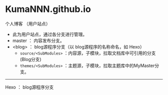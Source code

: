 # KumaNNN.github.io
个人博客 （用户站点）

* 此为用户站点，通过各分支进行管理。
* master  ：  内容发布分支。
* \<blog\>  ： blog源程序分支（以 blog源程序的名称命名，如 Hexo）
  * `source/<SubModules>`  ：内容源，子模块，拉取文档库中可引用的分支(Blog分支)
  * `themes/<SubModules>`  ：主题源，子模块，拉取主题库中的MyMaster分支。

----
Hexo ： blog源程序分支
